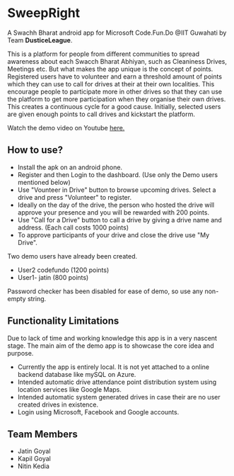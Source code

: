 # SweepRight
A Swachh Bharat android app for Microsoft Code.Fun.Do @IIT Guwahati by Team **DusticeLeague**.

This is a platform for people from different communities to spread awareness about each Swacch Bharat Abhiyan, such as 
Cleaniness Drives, Meetings etc.
But what makes the app unique is the concept of points. Registered users have to volunteer and earn a threshold amount of 
points which they can use to call for drives at their at their own localities. This encourage people to participate more
in other drives so that they can use the platform to get more participation when they organise their own drives. This creates
a continuous cycle for a good cause.
Initially, selected users are given enough points to call drives and kickstart the platform. 

Watch the demo video on Youtube [here.](https://www.youtube.com/watch?v=2bBoQX9DzD0)

## How to use?
- Install the apk on an android phone.
- Register and then Login to the dashboard. (Use only the Demo users mentioned below)
- Use "Vounteer in Drive" button to browse upcoming drives. Select a drive and press "Volunteer" to register.
- Ideally on the day of the drive, the person who hosted the drive will approve your presence and you will be rewarded
  with 200 points.
- Use "Call for a Drive" button to call a drive by giving a drive name and address. (Each call costs 1000 points)
- To approve participants of your drive and close the drive use "My Drive".

Two demo users have already been created. 
- User2 codefundo (1200 points)
- User1- jatin (800 points)

Password checker has been disabled for ease of demo, so use any non-empty string.

## Functionality Limitations
Due to lack of time and working knowledge this app is in a very nascent stage. The main aim of the demo app is to showcase the
core idea and purpose.
- Currently the app is entirely local. It is not yet attached to a online backend database like mySQL on Azure.
- Intended automatic drive attendance point distribution system using location services like Google Maps.
- Intended automatic system generated drives in case their are no user created drives in existence.
- Login using Microsoft, Facebook and Google accounts.

## Team Members
- Jatin Goyal
- Kapil Goyal
- Nitin Kedia
